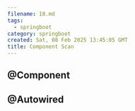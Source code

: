 ```yaml
---
filename: 18.md
tags:
  - springboot
category: springboot
created: Sat, 08 Feb 2025 13:45:05 GMT
title: Component Scan
---
```


## @Component

## @Autowired